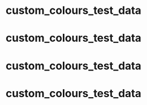 # custom_colours_test_data
# custom_colours_test_data
# custom_colours_test_data
# custom_colours_test_data
